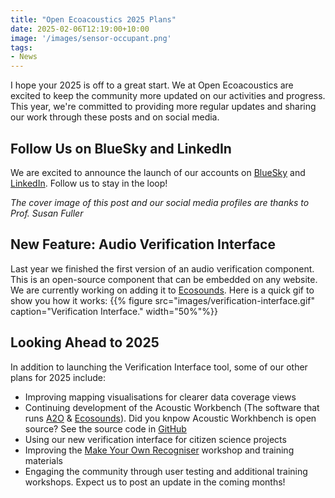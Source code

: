 ```yaml
---
title: "Open Ecoacoustics 2025 Plans"
date: 2025-02-06T12:19:00+10:00
image: '/images/sensor-occupant.png'
tags:
- News
---
```

I hope your 2025 is off to a great start. We at Open Ecoacoustics are excited to keep the community more updated on our activities and progress. This year, we're committed to providing more regular updates and sharing our work through these posts and on social media. 
<!--more-->

## Follow Us on BlueSky and LinkedIn 

We are excited to announce the launch of our accounts on [BlueSky](https://bsky.app/profile/openecoacoustics.bsky.social) and [LinkedIn](https://www.linkedin.com/company/open-ecoacoustics/). Follow us to stay in the loop! 

_The cover image of this post and our social media profiles are thanks to Prof. Susan Fuller_

## New Feature: Audio Verification Interface
Last year we finished the first version of an audio verification component. This is an open-source component that can be embedded on any website. We are currently working on adding it to [Ecosounds](https://www.ecosounds.org/). Here is a quick gif to show you how it works:
{{% figure src="images/verification-interface.gif" caption="Verification Interface." width="50%"%}}

## Looking Ahead to 2025  
In addition to launching the Verification Interface tool, some of our other plans for 2025 include: 

- Improving mapping visualisations for clearer data coverage views  
- Continuing development of the Acoustic Workbench (The software that runs [A2O](https://acousticobservatory.org/) & [Ecosounds](https://www.ecosounds.org/)). Did you knpow Acoustic Workhbench is open source? See the source code in [GitHub](https://github.com/QutEcoacoustics/workbench)
- Using our new verification interface for citizen science projects  
- Improving the [Make Your Own Recogniser](https://openecoacoustics.org/resources/lessons/make-your-own-recognizer/) workshop and training materials
- Engaging the community through user testing and additional training workshops. Expect us to post an update in the coming months!